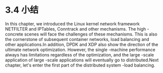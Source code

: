 # 3.4 小结

In this chapter, we introduced the Linux kernel network framework NETFILTER and IPTables, Conntrack and other mechanisms. The high -concrete scenes will face the challenges of these mechanisms. This is also the cornerstone of subsequent container networks, load balancing and other applications.In addition, DPDK and XDP also show the direction of the ultimate network optimization. However, the single -machine performance always has limitations regardless of the optimization, and the large -scale application of large -scale applications will eventually go to distributed.Next chapter, let's enter the first part of the distributed system -load balancing.